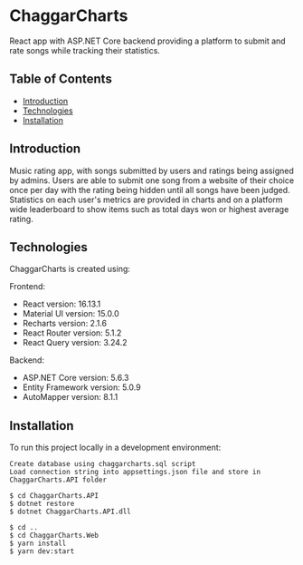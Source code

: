 # ChaggarCharts

React app with ASP.NET Core backend providing a platform to submit and rate songs while tracking their statistics.

## Table of Contents

- [Introduction](#introduction)
- [Technologies](#technologies)
- [Installation](#installation)

## Introduction

Music rating app, with songs submitted by users and ratings being assigned by admins. Users are able to submit one song from a website of their choice
once per day with the rating being hidden until all songs have been judged. Statistics on each user's metrics are provided in charts and on a platform wide leaderboard
to show items such as total days won or highest average rating.

## Technologies

ChaggarCharts is created using:

Frontend:

- React version: 16.13.1
- Material UI version: 15.0.0
- Recharts version: 2.1.6
- React Router version: 5.1.2
- React Query version: 3.24.2

Backend:

- ASP.NET Core version: 5.6.3
- Entity Framework version: 5.0.9
- AutoMapper version: 8.1.1

## Installation

To run this project locally in a development environment:

```
Create database using chaggarcharts.sql script
Load connection string into appsettings.json file and store in ChaggarCharts.API folder

$ cd ChaggarCharts.API
$ dotnet restore
$ dotnet ChaggarCharts.API.dll

$ cd ..
$ cd ChaggarCharts.Web
$ yarn install
$ yarn dev:start
```
